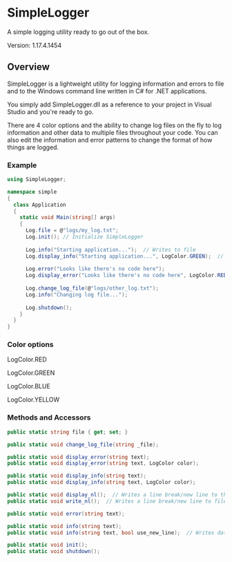 # SimpleLogger
A simple logging utility ready to go out of the box.

Version: 1.17.4.1454

## Overview
SimpleLogger is a lightweight utility for logging information and errors to file and to the Windows command line written in C# for .NET applications.

You simply add SimpleLogger.dll as a reference to your project in Visual Studio and you're ready to go.

There are 4 color options and the ability to change log files on the fly to log information and other data to multiple files throughout your code. You can also edit the information and error patterns to change the format of how things are logged.

### Example
```c#
using SimpleLogger;

namespace simple
{
  class Application
  {
    static void Main(string[] args)
    {
      Log.file = @"logs/my_log.txt";
      Log.init(); // Initialize SimpleLogger
      
      Log.info("Starting application...");  // Writes to file
      Log.display_info("Starting application...", LogColor.GREEN);  // Displays in the console as green text
      
      Log.error("Looks like there's no code here");
      Log.display_error("Looks like there's no code here", LogColor.RED);
      
      Log.change_log_file(@"logs/other_log.txt");
      Log.info("Changing log file...");
      
      Log.shutdown();
    }
  }
}
```

### Color options
LogColor.RED

LogColor.GREEN

LogColor.BLUE

LogColor.YELLOW


### Methods and Accessors
```c#
public static string file { get; set; }

public static void change_log_file(string _file);

public static void display_error(string text);
public static void display_error(string text, LogColor color);

public static void display_info(string text);
public static void display_info(string text, LogColor color);

public static void display_nl();  // Writes a line break/new line to the console
public static void write_nl();  // Writes a line break/new line to file

public static void error(string text);

public static void info(string text);
public static void info(string text, bool use_new_line);  // Writes data to a file without a line break with use_new_line = false;

public static void init();
public static void shutdown();
```
